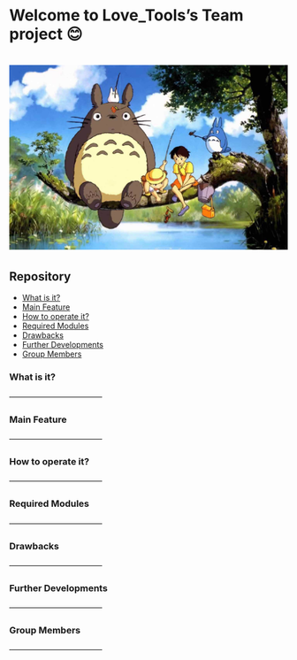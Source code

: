 Welcome to Love_Tools’s Team project :blush:
===================================
![Our Team](https://raw.githubusercontent.com/ChengdaoYang/Love_Tools/master/Team_Pic.png "Our Team")
===================================
## Repository
* [What is it?](#What-is-it?)
* [Main Feature](#Main-Feature)
* [How to operate it?](#How-to-operate-it?)
* [Required Modules](#Required-Modules)
* [Drawbacks](#Drawbacks)
* [Further Developments](#Further-Developments)
* [Group Members](#Group-Members)

### What is it?
————————————
### Main Feature
————————————
### How to operate it?
————————————
### Required Modules
————————————
### Drawbacks
————————————
### Further Developments
————————————
### Group Members
————————————
